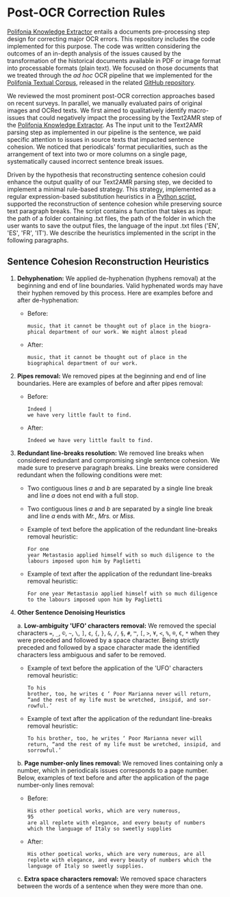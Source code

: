 # Post-OCR Correction Rules

[Polifonia Knowledge Extractor](https://github.com/polifonia-project/Polifonia-Knowledge-Extractor) entails a documents pre-processing step design for correcting major OCR errors. This repository includes the code implemented for this purpose. The code was written considering the outcomes of an in-depth analysis of the issues caused by the transformation of the historical documents available in PDF or image format into processable formats (plain text). We focused on those documents that we treated through the *ad hoc* OCR pipeline that we implemented for the [Polifonia Textual Corpus](https://github.com/polifonia-project/Polifonia-Corpus), released in the related [GitHub repository](https://github.com/polifonia-project/textual-corpus-population).

We reviewed the most prominent post-OCR correction approaches based on recent surveys. In parallel, we manually evaluated pairs of original images and OCRed texts. We first aimed to qualitatively identify macro-issues that could negatively impact the processing by the Text2AMR step of the [Polifonia Knowledge Extractor](https://github.com/polifonia-project/Polifonia-Knowledge-Extractor). As The input unit to the Text2AMR parsing step as implemented in our pipeline is the sentence, we paid specific attention to issues in source texts that impacted sentence cohesion. We noticed that periodicals' format peculiarities, such as the arrangement of text into two or more columns on a single page, systematically caused incorrect sentence break issues.

Driven by the hypothesis that reconstructing sentence cohesion could enhance the output quality of our Text2AMR parsing step, we decided to implement a minimal rule-based strategy. This strategy, implemented as a regular expression-based substitution heuristics in a [Python script](https://github.com/arianna-graciotti/rulebased_postocr_corrector/blob/main/script/postocr_rulebased_corrector.py), supported the reconstruction of sentence cohesion while preserving source text paragraph breaks. The script contains a function that takes as input: the path of a folder containing .txt files, the path of the folder in which the user wants to save the output files, the language of the input .txt files ('EN', 'ES', 'FR', 'IT'). We describe the heuristics implemented in the script in the following paragraphs.

## Sentence Cohesion Reconstruction Heuristics

1. **Dehyphenation:** We applied de-hyphenation (hyphens removal) at the beginning and end of line boundaries. Valid hyphenated words may have their hyphen removed by this process. Here are examples before and after de-hyphenation:
   - Before: 
     ```
     music, that it cannot be thought out of place in the biogra-
     phical department of our work. We might almost plead
     ```
   - After: 
     ```
     music, that it cannot be thought out of place in the biographical department of our work.
     ```

2. **Pipes removal:** We removed pipes at the beginning and end of line boundaries. Here are examples of before and after pipes removal:
   - Before: 
     ```
     Indeed |
     we have very little fault to find.
     ```
   - After: 
     ```
     Indeed we have very little fault to find.
     ```

3. **Redundant line-breaks resolution:** We removed line breaks when considered redundant and compromising single sentence cohesion. We made sure to preserve paragraph breaks. Line breaks were considered redundant when the following conditions were met:
   - Two contiguous lines *a* and *b* are separated by a single line break and line *a* does not end with a full stop.
   - Two contiguous lines *a* and *b* are separated by a single line break and line *a* ends with *Mr.*, *Mrs.* or *Miss.*
   
   - Example of text before the application of the redundant line-breaks removal heuristic:
     ```
     For one
     year Metastasio applied himself with so much diligence to the labours imposed upon him by Paglietti
     ```
   - Example of text after the application of the redundant line-breaks removal heuristic:
     ```
     For one year Metastasio applied himself with so much diligence to the labours imposed upon him by Paglietti
     ```

4. **Other Sentence Denoising Heuristics**
   
   a. **Low-ambiguity 'UFO' characters removal:** We removed the special characters `=`, `_`, `©`, `~`, `\`, `]`, `¢`, `{`, `}`, `&`, `/`, `§`, `#`, `™`, `[`, `>`, `¥`, `<`, `%`, `®`, `€`, `*` when they were preceded and followed by a space character. Being strictly preceded and followed by a space character made the identified characters less ambiguous and safer to be removed.
      
      - Example of text before the application of the 'UFO' characters removal heuristic:
        ```
        To his
        brother, too, he writes ¢ ‘ Poor Marianna never will return,
        “and the rest of my life must be wretched, insipid, and sor-
        rowful.’
        ```
      
      - Example of text after the application of the redundant line-breaks removal heuristic:
        ```
        To his brother, too, he writes ‘ Poor Marianna never will return, “and the rest of my life must be wretched, insipid, and sorrowful.’
        ```

   b. **Page number-only lines removal:** We removed lines containing only a number, which in periodicals issues corresponds to a page number. Below, examples of text before and after the application of the page number-only lines removal:
      - Before: 
        ```
        His other poetical works, which are very numerous,
        95
        are all replete with elegance, and every beauty of numbers
        which the language of Italy so sweetly supplies
        ```
      - After: 
        ```
        His other poetical works, which are very numerous, are all replete with elegance, and every beauty of numbers which the language of Italy so sweetly supplies.
        ```

   c. **Extra space characters removal:** We removed space characters between the words of a sentence when they were more than one.


